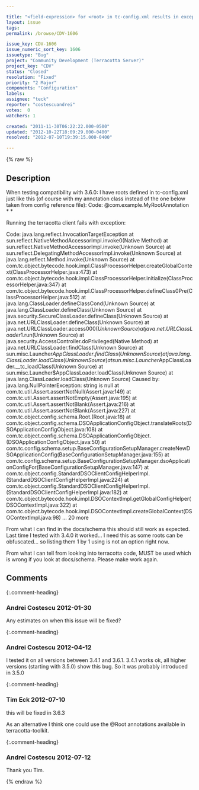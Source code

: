 ```yaml
---

title: "<field-expression> for <root> in tc-config.xml results in exception"
layout: issue
tags: 
permalink: /browse/CDV-1606

issue_key: CDV-1606
issue_numeric_sort_key: 1606
issuetype: "Bug"
project: "Community Development (Terracotta Server)"
project_key: "CDV"
status: "Closed"
resolution: "Fixed"
priority: "2 Major"
components: "Configuration"
labels: 
assignee: "teck"
reporter: "costescuandrei"
votes:  0
watchers: 1

created: "2011-11-30T06:22:22.000-0500"
updated: "2012-10-22T18:09:29.000-0400"
resolved: "2012-07-10T19:39:15.000-0400"

---
```




{% raw %}



## Description

<div markdown="1" class="description">

When testing compatibility with 3.6.0: 
I have roots defined in tc-config.xml just like this (of course with my annotation class instead of the one below taken from config reference file): 
Code:
       <roots>
         <root>
           <field-expression>@com.example.MyRootAnnotation * *</field-expression>
         </root>
       </roots>

Running the terracotta client fails with exception: 

Code:
java.lang.reflect.InvocationTargetException
         at sun.reflect.NativeMethodAccessorImpl.invoke0(Native Method)
         at sun.reflect.NativeMethodAccessorImpl.invoke(Unknown Source)
         at sun.reflect.DelegatingMethodAccessorImpl.invoke(Unknown Source)
         at java.lang.reflect.Method.invoke(Unknown Source)
         at com.tc.object.bytecode.hook.impl.ClassProcessorHelper.createGlobalContext(ClassProcessorHelper.java:473)
         at com.tc.object.bytecode.hook.impl.ClassProcessorHelper.initialize(ClassProcessorHelper.java:347)
         at com.tc.object.bytecode.hook.impl.ClassProcessorHelper.defineClass0Pre(ClassProcessorHelper.java:512)
         at java.lang.ClassLoader.defineClassCond(Unknown Source)
         at java.lang.ClassLoader.defineClass(Unknown Source)
         at java.security.SecureClassLoader.defineClass(Unknown Source)
         at java.net.URLClassLoader.defineClass(Unknown Source)
         at java.net.URLClassLoader.access$000(Unknown Source)
         at java.net.URLClassLoader$1.run(Unknown Source)
         at java.security.AccessController.doPrivileged(Native Method)
         at java.net.URLClassLoader.findClass(Unknown Source)
         at sun.misc.Launcher$AppClassLoader.findClass(Unknown Source)
         at java.lang.ClassLoader.loadClass(Unknown Source)
         at sun.misc.Launcher$AppClassLoader.__tc_loadClass(Unknown Source)
         at sun.misc.Launcher$AppClassLoader.loadClass(Unknown Source)
         at java.lang.ClassLoader.loadClass(Unknown Source)
 Caused by: java.lang.NullPointerException: string is null
         at com.tc.util.Assert.assertNotNull(Assert.java:149)
         at com.tc.util.Assert.assertNotEmpty(Assert.java:195)
         at com.tc.util.Assert.assertNotBlank(Assert.java:216)
         at com.tc.util.Assert.assertNotBlank(Assert.java:227)
         at com.tc.object.config.schema.Root.<init>(Root.java:18)
         at com.tc.object.config.schema.DSOApplicationConfigObject.translateRoots(DSOApplicationConfigObject.java:108)
         at com.tc.object.config.schema.DSOApplicationConfigObject.<init>(DSOApplicationConfigObject.java:50)
         at com.tc.config.schema.setup.BaseConfigurationSetupManager.createNewDSOApplicationConfig(BaseConfigurationSetupManager.java:155)
         at com.tc.config.schema.setup.BaseConfigurationSetupManager.dsoApplicationConfigFor(BaseConfigurationSetupManager.java:147)
         at com.tc.object.config.StandardDSOClientConfigHelperImpl.<init>(StandardDSOClientConfigHelperImpl.java:224)
         at com.tc.object.config.StandardDSOClientConfigHelperImpl.<init>(StandardDSOClientConfigHelperImpl.java:182)
         at com.tc.object.bytecode.hook.impl.DSOContextImpl.getGlobalConfigHelper(DSOContextImpl.java:322)
         at com.tc.object.bytecode.hook.impl.DSOContextImpl.createGlobalContext(DSOContextImpl.java:98)
         ... 20 more

From what I can find in the docs/schema this should still work as expected. Last time I tested with 3.4.0 it worked... 
I need this as some roots can be obfuscated... so listing them 1 by 1 using <field-name> is not an option right now. 

From what I can tell from looking into terracotta code, <field-name> MUST be used which is wrong if you look at docs/schema.
Please make <field-expression> work again.

</div>

## Comments


{:.comment-heading}
### **Andrei Costescu** <span class="date">2012-01-30</span>

<div markdown="1" class="comment">

Any estimates on when this issue will be fixed?

</div>


{:.comment-heading}
### **Andrei Costescu** <span class="date">2012-04-12</span>

<div markdown="1" class="comment">

I tested it on all versions between 3.4.1 and 3.6.1.
3.4.1 works ok, all higher versions (starting with 3.5.0) show this bug. So it was probably introduced in 3.5.0

</div>


{:.comment-heading}
### **Tim Eck** <span class="date">2012-07-10</span>

<div markdown="1" class="comment">

this will be fixed in 3.6.3

As an alternative I think one could use the @Root annotations available in terracotta-toolkit. 

</div>


{:.comment-heading}
### **Andrei Costescu** <span class="date">2012-07-12</span>

<div markdown="1" class="comment">

Thank you Tim.

</div>



{% endraw %}
